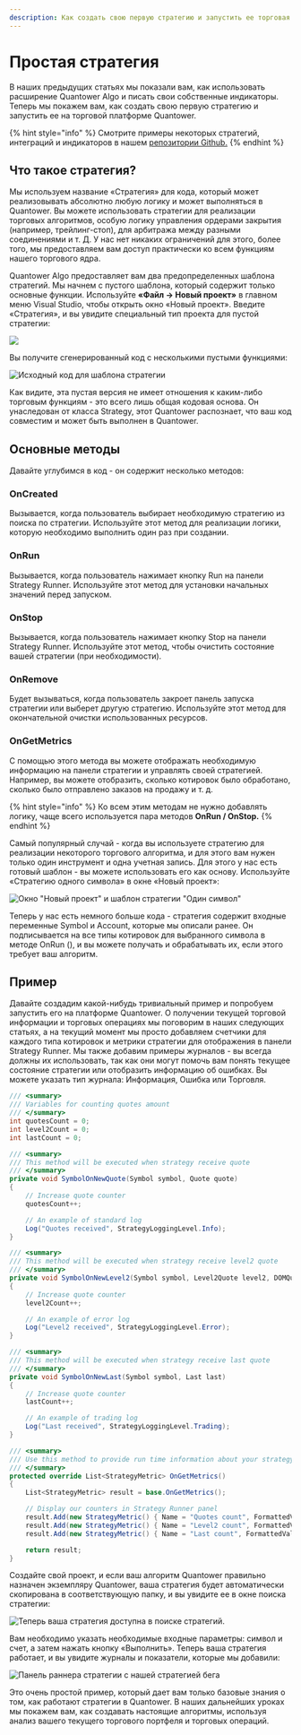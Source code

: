 ```yaml
---
description: Как создать свою первую стратегию и запустить ее торговая платформа Quantower
---
```


# Простая стратегия

В наших предыдущих статьях мы показали вам, как использовать расширение Quantower Algo и писать свои собственные индикаторы. Теперь мы покажем вам, как создать свою первую стратегию и запустить ее на торговой платформе Quantower.

{% hint style="info" %}
Смотрите примеры некоторых стратегий, интеграций и индикаторов в нашем [репозитории Github.](https://github.com/Quantower/Examples)
{% endhint %}

## Что такое стратегия?

Мы используем название «Стратегия» для кода, который может реализовывать абсолютно любую логику и может выполняться в Quantower. Вы можете использовать стратегии для реализации торговых алгоритмов, особую логику управления ордерами закрытия \(например, трейлинг-стоп\), для арбитража между разными соединениями и т. Д. У нас нет никаких ограничений для этого, более того, мы предоставляем вам доступ практически ко всем функциям нашего торгового ядра.

Quantower Algo предоставляет вам два предопределенных шаблона стратегий. Мы начнем с пустого шаблона, который содержит только основные функции. Используйте **«Файл -&gt; Новый проект»** в главном меню Visual Studio, чтобы открыть окно «Новый проект». Введите «Стратегия», и вы увидите специальный тип проекта для пустой стратегии:

![](../.gitbook/assets/sozdanie-strategii.png)

Вы получите сгенерированный код с несколькими пустыми функциями:

![&#x418;&#x441;&#x445;&#x43E;&#x434;&#x43D;&#x44B;&#x439; &#x43A;&#x43E;&#x434; &#x434;&#x43B;&#x44F; &#x448;&#x430;&#x431;&#x43B;&#x43E;&#x43D;&#x430; &#x441;&#x442;&#x440;&#x430;&#x442;&#x435;&#x433;&#x438;&#x438;](../.gitbook/assets/empty-code.png)

Как видите, эта пустая версия не имеет отношения к каким-либо торговым функциям - это всего лишь общая кодовая основа. Он унаследован от класса Strategy, этот Quantower распознает, что ваш код совместим и может быть выполнен в Quantower.

## Основные методы

Давайте углубимся в код - он содержит несколько методов:

### **OnCreated**

Вызывается, когда пользователь выбирает необходимую стратегию из поиска по стратегии. Используйте этот метод для реализации логики, которую необходимо выполнить один раз при создании.

### **OnRun**

Вызывается, когда пользователь нажимает кнопку Run на панели Strategy Runner. Используйте этот метод для установки начальных значений перед запуском.

### **OnStop**

Вызывается, когда пользователь нажимает кнопку Stop на панели Strategy Runner. Используйте этот метод, чтобы очистить состояние вашей стратегии \(при необходимости\).

### **OnRemove**

Будет вызываться, когда пользователь закроет панель запуска стратегии или выберет другую стратегию. Используйте этот метод для окончательной очистки использованных ресурсов.

### **OnGetMetrics**

С помощью этого метода вы можете отображать необходимую информацию на панели стратегии и управлять своей стратегией. Например, вы можете отобразить, сколько котировок было обработано, сколько было отправлено заказов на продажу и т. д.

{% hint style="info" %}
Ко всем этим методам не нужно добавлять логику, чаще всего используется пара методов **OnRun / OnStop.**
{% endhint %}

Самый популярный случай - когда вы используете стратегию для реализации некоторого торгового алгоритма, и для этого вам нужен только один инструмент и одна учетная запись. Для этого у нас есть готовый шаблон - вы можете использовать его как основу. Используйте «Стратегию одного символа» в окне «Новый проект»:

![&#x41E;&#x43A;&#x43D;&#x43E; &quot;&#x41D;&#x43E;&#x432;&#x44B;&#x439; &#x43F;&#x440;&#x43E;&#x435;&#x43A;&#x442;&quot; &#x438; &#x448;&#x430;&#x431;&#x43B;&#x43E;&#x43D; &#x441;&#x442;&#x440;&#x430;&#x442;&#x435;&#x433;&#x438;&#x438; &quot;&#x41E;&#x434;&#x438;&#x43D; &#x441;&#x438;&#x43C;&#x432;&#x43E;&#x43B;&quot;](../.gitbook/assets/onesymbolstrategy.png)

Теперь у нас есть немного больше кода - стратегия содержит входные переменные Symbol и Account, которые мы описали ранее. Он подписывается на все типы котировок для выбранного символа в методе OnRun \(\), и вы можете получать и обрабатывать их, если этого требует ваш алгоритм.

## Пример

Давайте создадим какой-нибудь тривиальный пример и попробуем запустить его на платформе Quantower. О получении текущей торговой информации и торговых операциях мы поговорим в наших следующих статьях, а на текущий момент мы просто добавляем счетчики для каждого типа котировок и метрики стратегии для отображения в панели Strategy Runner. Мы также добавим примеры журналов - вы всегда должны их использовать, так как они могут помочь вам понять текущее состояние стратегии или отобразить информацию об ошибках. Вы можете указать тип журнала: Информация, Ошибка или Торговля.

```csharp
/// <summary>
/// Variables for counting quotes amount
/// </summary>
int quotesCount = 0;
int level2Count = 0;
int lastCount = 0;

/// <summary>
/// This method will be executed when strategy receive quote
/// </summary>        
private void SymbolOnNewQuote(Symbol symbol, Quote quote)
{
    // Increase quote counter
    quotesCount++;

    // An example of standard log
    Log("Quotes received", StrategyLoggingLevel.Info);
}

/// <summary>
/// This method will be executed when strategy receive level2 quote
/// </summary>        
private void SymbolOnNewLevel2(Symbol symbol, Level2Quote level2, DOMQuote dom)
{
    // Increase quote counter
    level2Count++;

    // An example of error log
    Log("Level2 received", StrategyLoggingLevel.Error);
}

/// <summary>
/// This method will be executed when strategy receive last quote
/// </summary>        
private void SymbolOnNewLast(Symbol symbol, Last last)
{
    // Increase quote counter
    lastCount++;

    // An example of trading log
    Log("Last received", StrategyLoggingLevel.Trading);
}

/// <summary>
/// Use this method to provide run time information about your strategy. You will see it in StrategyRunner panel in trading terminal
/// </summary>
protected override List<StrategyMetric> OnGetMetrics()
{
    List<StrategyMetric> result = base.OnGetMetrics();

    // Display our counters in Strategy Runner panel             
    result.Add(new StrategyMetric() { Name = "Quotes count", FormattedValue = quotesCount.ToString() });
    result.Add(new StrategyMetric() { Name = "Level2 count", FormattedValue = level2Count.ToString() });
    result.Add(new StrategyMetric() { Name = "Last count", FormattedValue = lastCount.ToString() });

    return result;
}
```

Создайте свой проект, и если ваш алгоритм Quantower правильно назначен экземпляру Quantower, ваша стратегия будет автоматически скопирована в соответствующую папку, и вы увидите ее в окне поиска стратегии:

![&#x422;&#x435;&#x43F;&#x435;&#x440;&#x44C; &#x432;&#x430;&#x448;&#x430; &#x441;&#x442;&#x440;&#x430;&#x442;&#x435;&#x433;&#x438;&#x44F; &#x434;&#x43E;&#x441;&#x442;&#x443;&#x43F;&#x43D;&#x430; &#x432; &#x43F;&#x43E;&#x438;&#x441;&#x43A;&#x435; &#x441;&#x442;&#x440;&#x430;&#x442;&#x435;&#x433;&#x438;&#x439;.](../.gitbook/assets/strategy-in-lookup.png)

Вам необходимо указать необходимые входные параметры: символ и счет, а затем нажать кнопку «Выполнить». Теперь ваша стратегия работает, и вы увидите журналы и показатели, которые мы добавили:

![&#x41F;&#x430;&#x43D;&#x435;&#x43B;&#x44C; &#x440;&#x430;&#x43D;&#x43D;&#x435;&#x440;&#x430; &#x441;&#x442;&#x440;&#x430;&#x442;&#x435;&#x433;&#x438;&#x438; &#x441; &#x43D;&#x430;&#x448;&#x435;&#x439; &#x441;&#x442;&#x440;&#x430;&#x442;&#x435;&#x433;&#x438;&#x435;&#x439; &#x431;&#x435;&#x433;&#x430;](../.gitbook/assets/runnoingstrategie.png)

Это очень простой пример, который дает вам только базовые знания о том, как работают стратегии в Quantower. В наших дальнейших уроках мы покажем вам, как создавать настоящие алгоритмы, используя анализ вашего текущего торгового портфеля и торговых операций.


